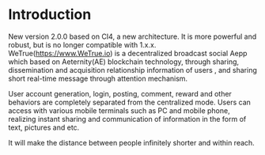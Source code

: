 # Introduction

New version 2.0.0 based on CI4, a new architecture. It is more powerful and robust, but is no longer compatible with 1.x.x.
WeTrue(https://www.WeTrue.io) is a decentralized broadcast social Aepp which based on Aeternity(AE) blockchain technology, through sharing,  dissemination and acquisition relationship information of users , and sharing short real-time message through attention mechanism.

User account generation, login, posting, comment,  reward and other behaviors are completely separated from the centralized mode. Users can access with various mobile terminals such as PC and mobile phone,  realizing instant sharing and communication of information in the form of text, pictures and etc.

It will make the distance between people infinitely shorter and within reach.